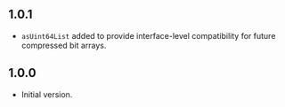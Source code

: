 ## 1.0.1

- `asUint64List` added to provide interface-level compatibility for future compressed bit arrays.

## 1.0.0

- Initial version.
